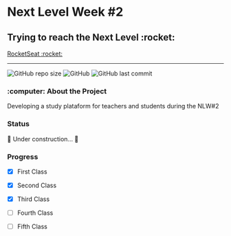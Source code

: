 <h1> Next Level Week #2</h1> 
<h2> Trying to reach the Next Level :rocket: </h2>
<a href="https://rocketseat.com.br">RocketSeat :rocket:</a>

-----------------------------------------------------------------------------------------------------

![GitHub repo size](https://img.shields.io/github/repo-size/carolfons/next-level-week-2)
![GitHub](https://img.shields.io/github/license/carolfons/next-level-week-2)
![GitHub last commit](https://img.shields.io/github/last-commit/carolfons/next-level-week-2)

<h3> :computer: About the Project </h3>
<p> Developing a study plataform for teachers and students during the NLW#2 </p>

<h3> Status </h3>
<p> 🚧  Under construction...  🚧 </p>

### Progress
  - [x] First Class
  - [x] Second Class
  - [x] Third Class
  - [ ] Fourth Class
  - [ ] Fifth Class


